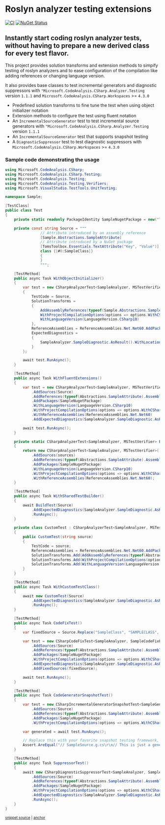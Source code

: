 # Roslyn analyzer testing extensions
[![CI](https://github.com/tom-englert/RoslynAnalyzerTesting.CSharp.Extensions/actions/workflows/gh-ci.yml/badge.svg)](https://github.com/tom-englert/RoslynAnalyzerTesting.CSharp.Extensions/actions/workflows/gh-ci.yml)
[![NuGet Status](http://img.shields.io/nuget/v/AnalyzerTesting.CSharp.Extensions.svg?style=flat-square)](https://www.nuget.org/packages/AnalyzerTesting.CSharp.Extensions)

## Instantly start coding roslyn analyzer tests, without having to prepare a new derived class for every test flavor.

This project provides solution transforms and extension methods to simpify testing of roslyn analyzers 
and to ease configuration of the compilation like adding references or changing language version.

It also provides base classes to test incremental generators and diagnostic suppressors with `"Microsoft.CodeAnalysis.CSharp.Analyzer.Testing` version `1.1.1` and `Microsoft.CodeAnalysis.CSharp.Workspaces` >= `4.3.0`


- Predefined solution transforms to fine tune the test when using object initializer notation
- Extension methods to configure the test using fluent notation
- An `IncrementalSourceGenerator` test to test incremental source generators with `"Microsoft.CodeAnalysis.CSharp.Analyzer.Testing` version `1.1.1`
- An `IncrementalSourceGenerator` test that supports snapshot testing
- A `DiagnosticSuppressor` test to test diagnostic suppressors with `Microsoft.CodeAnalysis.CSharp.Workspaces` >= `4.3.0`

### Sample code demonstrating the usage

<!-- snippet: Test.cs -->
<a id='snippet-Test.cs'></a>
```cs
using Microsoft.CodeAnalysis.CSharp;
using Microsoft.CodeAnalysis.CSharp.Testing;
using Microsoft.CodeAnalysis.Testing;
using Microsoft.CodeAnalysis.Testing.Verifiers;
using Microsoft.VisualStudio.TestTools.UnitTesting;

namespace Sample;

[TestClass]
public class Test
{
    private static readonly PackageIdentity SampleNugetPackage = new("TomsToolbox.Essentials", "2.8.7");

    private const string Source = """
                // Attribute introduced by an assembly reference
                [Sample.Abstractions.SampleAttribute]
                // Attribute introduced by a NuGet package
                [TomsToolbox.Essentials.TextAttribute("Key", "Value")]
                class {|#0:SampleClass|} 
                { 
                }
                """;

    [TestMethod]
    public async Task WithObjectInitializer()
    {
        var test = new CSharpAnalyzerTest<SampleAnalyzer, MSTestVerifier>
        {
            TestCode = Source,
            SolutionTransforms =
            {
                AddAssemblyReferences(typeof(Sample.Abstractions.SampleAttribute).Assembly),
                WithProjectCompilationOptions(options => options.WithCSharpDefaults()),
                WithLanguageVersion(LanguageVersion.CSharp10)
            },
            ReferenceAssemblies = ReferenceAssemblies.Net.Net60.AddPackages(SampleNugetPackage),
            ExpectedDiagnostics =
            {
                SampleAnalyzer.SampleDiagnostic.AsResult().WithLocation(0).WithArguments("SampleClass")
            }
        };

        await test.RunAsync();
    }

    [TestMethod]
    public async Task WithFluentExtensions()
    {
        var test = new CSharpAnalyzerTest<SampleAnalyzer, MSTestVerifier>()
            .AddSources(Source)
            .AddReferences(typeof(Abstractions.SampleAttribute).Assembly)
            .AddPackages(SampleNugetPackage)
            .WithLanguageVersion(LanguageVersion.CSharp10)
            .WithProjectCompilationOptions(options => options.WithCSharpDefaults())
            .WithReferenceAssemblies(ReferenceAssemblies.Net.Net60)
            .AddExpectedDiagnostics(SampleAnalyzer.SampleDiagnostic.AsResult().WithLocation(0).WithArguments("SampleClass"));

        await test.RunAsync();
    }

    private static CSharpAnalyzerTest<SampleAnalyzer, MSTestVerifier> BuildTest(params string[] sources)
    {
        return new CSharpAnalyzerTest<SampleAnalyzer, MSTestVerifier>()
            .AddSources(sources)
            .AddReferences(typeof(Abstractions.SampleAttribute).Assembly)
            .AddPackages(SampleNugetPackage)
            .WithLanguageVersion(LanguageVersion.CSharp10)
            .WithProjectCompilationOptions(options => options.WithCSharpDefaults())
            .WithReferenceAssemblies(ReferenceAssemblies.Net.Net60);
    }

    [TestMethod]
    public async Task WithSharedTestBuilder()
    {
        await BuildTest(Source)
            .AddExpectedDiagnostics(SampleAnalyzer.SampleDiagnostic.AsResult().WithLocation(0).WithArguments("SampleClass"))
            .RunAsync();
    }

    private class CustomTest : CSharpAnalyzerTest<SampleAnalyzer, MSTestVerifier>
    {
        public CustomTest(string source)
        {
            TestCode = source;
            ReferenceAssemblies = ReferenceAssemblies.Net.Net60.AddPackages(SampleNugetPackage);
            SolutionTransforms.Add(AddAssemblyReferences(typeof(Abstractions.SampleAttribute).Assembly));
            SolutionTransforms.Add(WithProjectCompilationOptions(options => options.WithCSharpDefaults()));
            SolutionTransforms.Add(WithLanguageVersion(LanguageVersion.CSharp10));
        }
    }

    [TestMethod]
    public async Task WithCustomTestClass()
    {
        await new CustomTest(Source)
            .AddExpectedDiagnostics(SampleAnalyzer.SampleDiagnostic.AsResult().WithLocation(0).WithArguments("SampleClass"))
            .RunAsync();
    }

    [TestMethod]
    public async Task CodeFixTest()
    {
        var fixedSource = Source.Replace("SampleClass", "SAMPLECLASS", StringComparison.Ordinal);

        var test = new CSharpCodeFixTest<SampleAnalyzer, SampleCodeFixProvider, MSTestVerifier>()
            .AddSources(Source)
            .AddReferences(typeof(Abstractions.SampleAttribute).Assembly)
            .AddPackages(SampleNugetPackage)
            .WithProjectCompilationOptions(options => options.WithCSharpDefaults())
            .AddExpectedDiagnostics(SampleAnalyzer.SampleDiagnostic.AsResult().WithLocation(0).WithArguments("SampleClass"))
            .AddFixedSources(fixedSource);

        await test.RunAsync();
    }

    [TestMethod]
    public async Task CodeGeneratorSnapshotTest()
    {
        var test = new CSharpIncrementalGeneratorSnapshotTest<SampleGenerator, MSTestVerifier>()
            .AddSources(Source)
            .AddReferences(typeof(Abstractions.SampleAttribute).Assembly)
            .AddPackages(SampleNugetPackage)
            .WithProjectCompilationOptions(options => options.WithCSharpDefaults());

        var generated = await test.RunAsync();

        // Replace this with your favorite snapshot testing framework, e.g. Verify
        Assert.AreEqual("// SampleSource.g.cs\r\n// This is just a generated sample", generated);
    }

    [TestMethod]
    public async Task SuppressorTest()
    {
        await new CSharpDiagnosticSuppressorTest<SampleAnalyzer, SampleSuppressor, MSTestVerifier>()
            .AddSources(Source)
            .AddReferences(typeof(Abstractions.SampleAttribute).Assembly)
            .AddPackages(SampleNugetPackage)
            .WithProjectCompilationOptions(options => options.WithCSharpDefaults())
            .AddExpectedDiagnostics(SampleAnalyzer.SampleDiagnostic.AsResult().WithLocation(0).WithArguments("SampleClass").WithIsSuppressed(true))
            .RunAsync();
    }
}
```
<sup><a href='/source/Sample/Sample/Test.cs#L1-L142' title='Snippet source file'>snippet source</a> | <a href='#snippet-Test.cs' title='Start of snippet'>anchor</a></sup>
<!-- endSnippet -->
